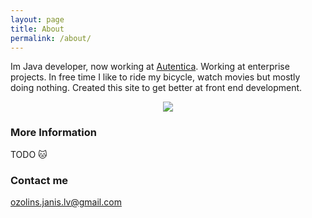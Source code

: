 ```yaml
---
layout: page
title: About
permalink: /about/
---
```


Im Java developer, now working at [Autentica](http://www.autentica.lv/). Working at enterprise projects.
In free time I like to ride my bicycle, watch movies but mostly doing nothing.
Created this site to get better at front end development.

<div style="text-align:center"><img src ="{{ site.baseurl }}/images/bicycle.png" /></div>

### More Information

TODO :cat:

### Contact me

[ozolins.janis.lv@gmail.com](mailto:email@domain.com)
 